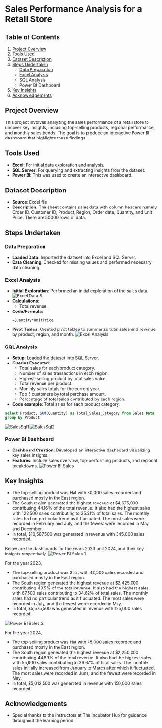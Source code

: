 # Sales Performance Analysis for a Retail Store

## Table of Contents
1. [Project Overview](#project-overview)
2. [Tools Used](#tools-used)
3. [Dataset Description](#dataset-description)
4. [Steps Undertaken](#steps-undertaken)
   - [Data Preparation](#data-preparation)
   - [Excel Analysis](#excel-analysis)
   - [SQL Analysis](#sql-analysis)
   - [Power BI Dashboard](#power-bi-dashboard)
5. [Key Insights](#key-insights)
6. [Acknowledgements](#acknowledgements)

## Project Overview
This project involves analyzing the sales performance of a retail store to uncover key insights, including top-selling products, regional performance, and monthly sales trends. The goal is to produce an interactive Power BI dashboard that highlights these findings.

## Tools Used
- **Excel**: For initial data exploration and analysis.
- **SQL Server**: For querying and extracting insights from the dataset.
- **Power BI**: This was used to create an interactive dashboard.

## Dataset Description
- **Source**: Excel file
- **Description**: The sheet contains sales data with column headers namely Order ID, Customer ID, Product, Region, Order date, Quantity, and Unit Price. There are 50000 rows of data.

## Steps Undertaken

### Data Preparation
- **Loaded Data**: Imported the dataset into Excel and SQL Server.
- **Data Cleaning**: Checked for missing values and performed necessary data cleaning.


### Excel Analysis
- **Initial Exploration**: Performed an initial exploration of the sales data.
![Excel Data S](https://github.com/user-attachments/assets/6fe096b3-a99e-464a-90f2-f6a1d2cc115a)
- **Calculations**: 
  - Total revenue.
- **Code/Formula**: 
  ```excel
  =Quantity*UnitPrice
- **Pivot Tables**: Created pivot tables to summarize total sales and revenue by product, region, and month.
![Excel Analysis](https://github.com/user-attachments/assets/0687ccd0-6ce9-4862-a605-7fe4a437a736)

### SQL Analysis
- **Setup**: Loaded the dataset into SQL Server.
- **Queries Executed**: 
  - Total sales for each product category.
  - Number of sales transactions in each region.
  - Highest-selling product by total sales value.
  - Total revenue per product.
  - Monthly sales totals for the current year.
  - Top 5 customers by total purchase amount.
  - Percentage of total sales contributed by each region.
- **Code example**: Total sales for each product category.
 ```sql
select Product, SUM(Quantity) as Total_Sales_Category from Sales Data
group by Product
 ```
![SalesSql1](https://github.com/user-attachments/assets/c9237b8f-58c6-44e8-9e19-1f08bf16b224)
![SalesSql2](https://github.com/user-attachments/assets/559cd6a9-b4d1-4fa5-8aaf-4b35646d2c84)

### Power BI Dashboard
- **Dashboard Creation**: Developed an interactive dashboard visualizing key sales insights.
- **Features**: Include sales overview, top-performing products, and regional breakdowns.
![Power BI Sales](https://github.com/user-attachments/assets/18561428-c669-40ce-8d87-0bad38fd9c11)

## Key Insights
  - The top-selling product was Hat with 80,000 sales recorded and purchased mostly in the East region.
  - The South region generated the highest revenue at $4,675,000 contributing 44.16% of the total revenue. It also had the highest sales with 122,500 sales contributing to 35.51% of total sales.
  The monthly sales had no particular trend as it fluctuated. The most sales were recorded in February and July, and the fewest were recorded in May and December.
  - In total, $10,587,500 was generated in revenue with 345,000 sales recorded.

Below are the dashboards for the years 2023 and 2024, and their key insights respectively.
![Power BI Sales 1](https://github.com/user-attachments/assets/8e58b47d-6fb5-4f10-85d3-f4eed5c55bc2)
 
 For the year 2023,
  - The top-selling product was Shirt with 42,500 sales recorded and purchased mostly in the East region.
  - The South region generated the highest revenue at $2,425,000 contributing 43.5% of the total revenue. It also had the highest sales with 67,500 sales contributing to 34.62% of total sales.
  The monthly sales had no particular trend as it fluctuated. The most sales were recorded in July, and the fewest were recorded in May.
  - In total, $5,575,500 was generated in revenue with 195,000 sales recorded.

![Power BI Sales 2](https://github.com/user-attachments/assets/e7e6050f-8fb8-4240-9945-d69a9344b23d)
 
 For the year 2024,
  - The top-selling product was Hat with 45,000 sales recorded and purchased mostly in the East region.
  - The South region generated the highest revenue at $2,250,000 contributing 44.89% of the total revenue. It also had the highest sales with 55,000 sales contributing to 36.67% of total sales.
  The monthly sales initially increased from January to March after which it fluctuated. The most sales were recorded in June, and the fewest were recorded in May.
  - In total, $5,012,500 was generated in revenue with 150,000 sales recorded.

## Acknowledgements
  - Special thanks to the instructors at The Incubator Hub for guidance throughout the learning period.









